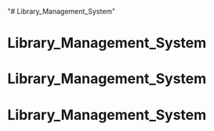 "# Library_Management_System" 
# Library_Management_System
# Library_Management_System
# Library_Management_System

